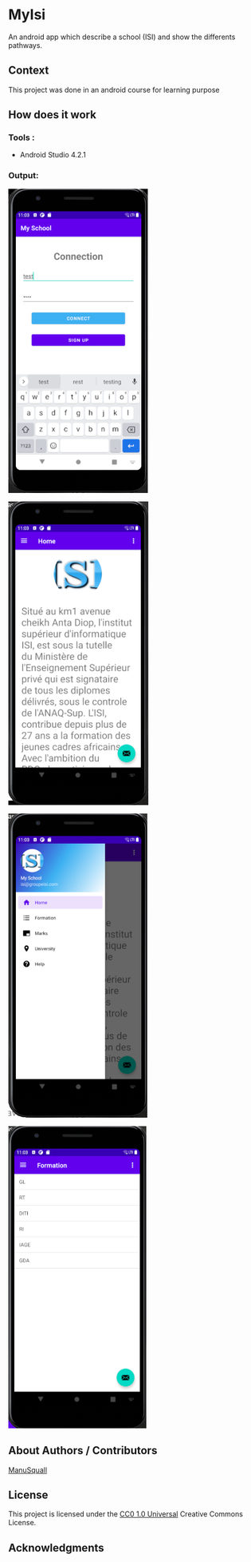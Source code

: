 <!-- Repository git : https://github.com/ManuSquall/ -->
# MyIsi

An android app which describe a school (ISI) and show the differents pathways.

## Context

<!-- Why am i making this -->
This project was done in an android course for learning purpose

## How does it work

 ### Tools :
 * Android Studio 4.2.1


### Output:

![output1](/readme/output1.png)

![output2](/readme/output2.png)

![output3](/readme/output3.png)

![output4](/readme/output4.png)

## About Authors / Contributors

[ManuSquall](https://manusquall.azurewebsites.net/)

## License

This project is licensed under the [CC0 1.0 Universal](https://creativecommons.org/) Creative Commons License.


## Acknowledgments

<!-- inspiration, research stuff -->